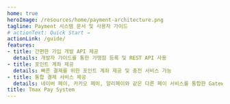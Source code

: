 ```yaml
---
home: true
heroImage: /resources/home/payment-architecture.png
tagline: Payment 시스템 문서 및 사용자 가이드
# actionText: Quick Start →
actionLink: /guide/
features:
- title: 간편한 가입 개발 API 제공
  details: 개발자 가이드를 통한 가맹점 등록 및 REST API 사용
- title: 포인트 계좌 제공
  details: 빠른 결제를 위한 포인트 계좌 제공 및 충전 서비스 가능
- title: 통합 결제 서비스 제공
  details: 네이버 페이, 카카오 페이, 알리페이와 같은 다른 페이 서비스를 통합한 Gateway 제공
title: Tmax Pay System
---
```


